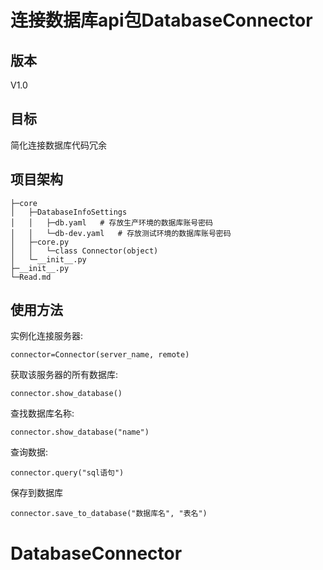 # 连接数据库api包DatabaseConnector  
## 版本   
V1.0  
## 目标  
简化连接数据库代码冗余  
## 项目架构  
```
├─core
│   ├─DatabaseInfoSettings
│   │   ├─db.yaml   # 存放生产环境的数据库账号密码
│   │   └─db-dev.yaml   # 存放测试环境的数据库账号密码
│   ├─core.py
│   │   └─class Connector(object)
│   └─__init__.py
├─__init__.py
└─Read.md
```
## 使用方法  
实例化连接服务器:
```
connector=Connector(server_name, remote)
```
获取该服务器的所有数据库:
```
connector.show_database()
```
查找数据库名称:
```
connector.show_database("name")
```
查询数据:
```
connector.query("sql语句")
```
保存到数据库
```
connector.save_to_database("数据库名", "表名")
```
# DatabaseConnector
